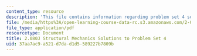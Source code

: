 ```yaml
---
content_type: resource
description: 'This file contains information regarding problem set 4 solution. '
file: /media/https%3A/open-learning-course-data-rc.s3.amazonaws.com/2-080j-structural-mechanics-fall-2013/37aa7ac9a521d7dad1d5589227b7809b_MIT2_080JF13_ProbSet_4_Sol.pdf
file_type: application/pdf
resourcetype: Document
title: 2.080J Structural Mechanics Solutions to Problem Set 4
uid: 37aa7ac9-a521-d7da-d1d5-589227b7809b
---
```

